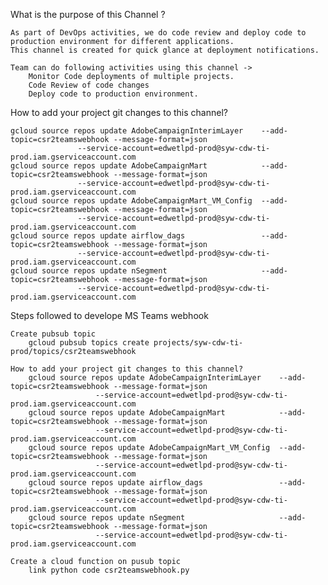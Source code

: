 What is the purpose of this Channel ?

    As part of DevOps activities, we do code review and deploy code to production environment for different applications.
    This channel is created for quick glance at deployment notifications. 
 
    Team can do following activities using this channel ->
        Monitor Code deployments of multiple projects.
        Code Review of code changes
        Deploy code to production environment.

        
How to add your project git changes to this channel?

    gcloud source repos update AdobeCampaignInterimLayer    --add-topic=csr2teamswebhook --message-format=json
                   --service-account=edwetlpd-prod@syw-cdw-ti-prod.iam.gserviceaccount.com
    gcloud source repos update AdobeCampaignMart            --add-topic=csr2teamswebhook --message-format=json
                   --service-account=edwetlpd-prod@syw-cdw-ti-prod.iam.gserviceaccount.com
    gcloud source repos update AdobeCampaignMart_VM_Config  --add-topic=csr2teamswebhook --message-format=json
                   --service-account=edwetlpd-prod@syw-cdw-ti-prod.iam.gserviceaccount.com
    gcloud source repos update airflow_dags                 --add-topic=csr2teamswebhook --message-format=json
                   --service-account=edwetlpd-prod@syw-cdw-ti-prod.iam.gserviceaccount.com
    gcloud source repos update nSegment                     --add-topic=csr2teamswebhook --message-format=json
                   --service-account=edwetlpd-prod@syw-cdw-ti-prod.iam.gserviceaccount.com
               
               
Steps followed to develope MS Teams webhook

    Create pubsub topic 
        gcloud pubsub topics create projects/syw-cdw-ti-prod/topics/csr2teamswebhook
     
    How to add your project git changes to this channel?
        gcloud source repos update AdobeCampaignInterimLayer    --add-topic=csr2teamswebhook --message-format=json
                       --service-account=edwetlpd-prod@syw-cdw-ti-prod.iam.gserviceaccount.com
        gcloud source repos update AdobeCampaignMart            --add-topic=csr2teamswebhook --message-format=json
                       --service-account=edwetlpd-prod@syw-cdw-ti-prod.iam.gserviceaccount.com
        gcloud source repos update AdobeCampaignMart_VM_Config  --add-topic=csr2teamswebhook --message-format=json
                       --service-account=edwetlpd-prod@syw-cdw-ti-prod.iam.gserviceaccount.com
        gcloud source repos update airflow_dags                 --add-topic=csr2teamswebhook --message-format=json
                       --service-account=edwetlpd-prod@syw-cdw-ti-prod.iam.gserviceaccount.com
        gcloud source repos update nSegment                     --add-topic=csr2teamswebhook --message-format=json
                       --service-account=edwetlpd-prod@syw-cdw-ti-prod.iam.gserviceaccount.com
     
    Create a cloud function on pusub topic
        link python code csr2teamswebhook.py
     
